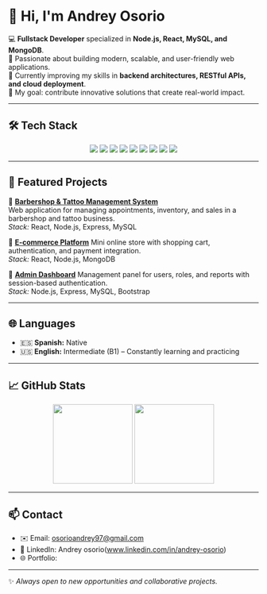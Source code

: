 # 👋 Hi, I'm Andrey Osorio  

💻 **Fullstack Developer** specialized in **Node.js, React, MySQL, and MongoDB**.  
🚀 Passionate about building modern, scalable, and user-friendly web applications.  
🌱 Currently improving my skills in **backend architectures, RESTful APIs, and cloud deployment**.  
🎯 My goal: contribute innovative solutions that create real-world impact.  

---

## 🛠️ Tech Stack  
<p align="center">
  <img src="https://img.shields.io/badge/JavaScript-F7DF1E?style=for-the-badge&logo=javascript&logoColor=black"/>
  <img src="https://img.shields.io/badge/Node.js-339933?style=for-the-badge&logo=nodedotjs&logoColor=white"/>
  <img src="https://img.shields.io/badge/React-61DAFB?style=for-the-badge&logo=react&logoColor=black"/>
  <img src="https://img.shields.io/badge/Express.js-000000?style=for-the-badge&logo=express&logoColor=white"/>
  <img src="https://img.shields.io/badge/MySQL-4479A1?style=for-the-badge&logo=mysql&logoColor=white"/>
  <img src="https://img.shields.io/badge/HTML5-E34F26?style=for-the-badge&logo=html5&logoColor=white"/>
  <img src="https://img.shields.io/badge/CSS3-1572B6?style=for-the-badge&logo=css3&logoColor=white"/>
  <img src="https://img.shields.io/badge/Bootstrap-563D7C?style=for-the-badge&logo=bootstrap&logoColor=white"/>
  <img src="https://img.shields.io/badge/Git-F05032?style=for-the-badge&logo=git&logoColor=white"/>
</p>  

---

## 📂 Featured Projects  

🔹 [**Barbershop & Tattoo Management System**](https://ragnarokapp.netlify.app/)  
Web application for managing appointments, inventory, and sales in a barbershop and tattoo business.  
*Stack:* React, Node.js, Express, MySQL  

🔹 [**E-commerce Platform**](https://ragnarokapp.netlify.app/) 
Mini online store with shopping cart, authentication, and payment integration.  
*Stack:* React, Node.js, MongoDB  

🔹 [**Admin Dashboard**](https://ragnarokapp.netlify.app/)
Management panel for users, roles, and reports with session-based authentication.  
*Stack:* Node.js, Express, MySQL, Bootstrap  

---

## 🌐 Languages  
- 🇪🇸 **Spanish:** Native  
- 🇺🇸 **English:** Intermediate (B1) – Constantly learning and practicing  

---

## 📈 GitHub Stats  
<p align="center">
  <img src="https://github-readme-stats.vercel.app/api?username=YOUR_USERNAME&show_icons=true&theme=tokyonight" height="160"/>
  <img src="https://github-readme-stats.vercel.app/api/top-langs/?username=YOUR_USERNAME&layout=compact&theme=tokyonight" height="160"/>
</p>  

---

## 📫 Contact  
- ✉️ Email: osorioandrey97@gmail.com  
- 💼 LinkedIn: Andrey osorio(www.linkedin.com/in/andrey-osorio)  
- 🌐 Portfolio: 

---

✨ *Always open to new opportunities and collaborative projects.*
